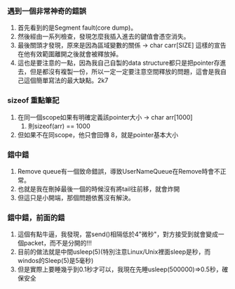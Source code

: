 ### 遇到一個非常神奇的錯誤
1. 首先看到的是Segment fault(core dump)。
2. 然後經由一系列檢查，發現怎麼我插入進去的鍵值會憑空消失。
3. 最後關頭才發現，原來是因為區域變數的關係 -> char carr[SIZE] 這樣的宣告在他有效範圍離開之後就會被釋放掉。
4. 這也是要注意的一點，因為我自己自製的data structure都只是把pointer存進去，但是都沒有複製一份，所以一定一定要注意空間釋放的問題，這會是我自己這個簡單寫法的最大缺點。2k7

### sizeof 重點筆記
1. 在同一個scope如果有明確定義該pointer大小 -> char arr[1000]
   1. 則sizeof(arr) == 1000
2. 但如果不在同scope，他只會回傳 8，就是pointer基本大小

### 錯中錯
1. Remove queue有一個致命錯誤，導致UserNameQueue在Remove時會不正常。
2. 也就是我在刪掉最後一個的時候沒有將tail往前移，就會炸開
3. 但這只是小開端，那個問題依舊沒有解決。

### 錯中錯，前面的錯
1. 這個有點牛逼，我發現，當send()相隔低於4"微秒"，對方接受到就會變成一個packet，而不是分開的!!!
2. 目前的做法就是中間usleep(5)(特別注意Linux/Unix裡面sleep是秒，而windos的Sleep(5)是5毫秒)
3. 但是實際上要睡幾乎到0.1秒才可以，我現在先睡usleep(500000)=>0.5秒，確保安全
   